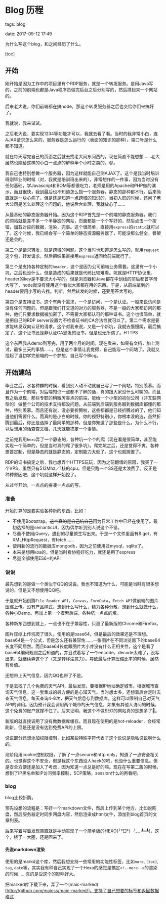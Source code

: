 # Blog 历程

tags: blog

date: 2017-09-12 17:49

<abstract>
为什么写这个blog，和之间经历了什么。
<abstract>

[toc]

## 开始

刚开始是因为工作中的项目里有个RDP服务，就是一个转发服务。是用Java写的，之前的前端也都是Java程序员做完后台之后分别写的，然后拼起来一个网站的。

后来老大说，你们前端都在搞node，那这个转发服务器之后也交给你们来搞好了。

我就说，我来试试。

之后老大说，要实现1234等功能才可以，我就去看了看。当时的我非常小白，连AJAX请求怎么来的，服务器是怎么运行的（表面的知识的那种），端口号是什么都不知道。

就在每天写完自己的页面之后就去找老大问东问西的，现在简直不能想想……老大居然也能给这样的小白一点点的解释半个小时之类的，😓。

我自己也特别想做一个服务器，因为这样就能自己测AJAX了。这个是我当时培训班刚毕业的时候（对，我就是培训班出来的），非常想作的一件事，因为当时没有任何基础，学Javascript和BOM等都很吃力，老师是用的Apache和PHP做的演示，而且很快，我到最后也不知道怎么搭一个服务器，静态的那种都不行。后来简直就是一块心病了。但是还是知道一点跨域的知识的，当初入职的时候，还问了老大公司是怎么处理这个问题的，他说后台处理，我就放心了……

从最基础的静态服务器开始。因为这个RDP首先是一个前端的静态服务器，我们的网站就是差不多一个半静态的网站，页面都是一个个写好的，然后点击一个按钮，加载对应的数据，渲染，完事。这个很简单，直接用`express`的`static`就可以了。这个时候，我已经会写一个简单的静态资源服务器了，可能没那么健全，骨架还是会的。

第二个是请求转发，就是跨域的问题。这个当时也知道是怎么写的，就用`request`这个包，转发请求，然后把结果直接用`express`返回给前端就行了。

第三个是支持各种定制的`header`，这个是因为公司前端业务需要。这里有一个小坑，之后也没什么，但是造成的后果就是代码比较难看。坑就是HTTP协议里，header的key是不要求大小写的。但是浏览器和Java都在中划线的前后都首字母大写了，node就没有使用这个看似大家都在用的东西。于是，从前端拿到的header要用小写的去找，判断，然后转发的时候，还要用答大写的。

第四个是支持证书。这个有两个需求，一个是访问，一个是认证。一般来说访问是没有任何问题的。但是跟我们打交道的对方的服务器，不是一般的大家都访问的那种，他们只要求数据被加密了，不需要大家都认可的那种证书。这个也很简单，就是把自己的RDP server设置为不检查证书的CA合法性就可以了。第二个需求是要求能转发双向认证的请求。这个对我来说，又是一个新坑，我就去慢慢爬，最后搞定了，这个证书还是非认证CA颁发的证书，但是也无所谓了。HTTPS

这个东西我从demo到写完，用了两个月的时间。现在看来，如果有文档，加上测试，最多三天的事情……。但是这个事情让我觉得，自己能写一个网站了。我就又拾起了当初学完前端的一个梦想，自己写个Blog。

## 开始建站

毕业之后，水各种群的时候，看到别人动不动就自己写了一个网站，特别羡慕。而且作为一个前端，对后端知识一点都不了解的话，真的跟大家没什么可聊的。而且我之后发现，那些专职的稍微厉害点的前端，能给一个小型的初创公司（非互联网型的）做整个公司的技术支持都没问题。从前端到后端到服务器到数据库都懂的那种，特别羡慕。而且还有说，没必要折腾啦，这些都都是已经折腾过的了，他们知道他们需要什么。而真的是小白的时候，你的视野特别小，你根本没的选，虽然折腾到最后，你还是选择了最简单的那种，但是你知道了那些是什么，为什么不行，以后想用的话查查文档，几天就能搞定一个事情。

之前完我用`hexo`弄了一个静态的，各种坑一个个的爬（现在看是很简单，甚至能实现一个简单的，但是当时真的爬了很多坑）。爬完坑之后，还是觉得不爽，各种想要定制，但是静态的就是静态的，定制能力太低了。这个也就搁置了。

RDP的证书搞定之后，我也想弄个HTTPS玩玩，因为之前翻墙的原因，我买了一个VPS，虽然只有512Mhz／1核的cpu，但是只跑一个SS还是太浪费了。反正是种种原因吧，这个坑就这样开始挖了。

从过年开始，一点点的拼凑一点点的写。

### 准备

开始打算的是要实验各种新的东西，比如：
- 不使用Bootstrap。~~这个真的是自己坑自己~~因为日常工作中已经在使用了。最初选择的是semanticUI，因为偶尔听到别人说这个不错。
- 尽量不使用jQuery，遇到的尽量原生写出来。于是一个文件里面有$.get，有XMLHttpRequest，有fetch……
- 使用新的流行的数据库mongodb，因为之前使用过mysql，sqlite了。
- 本来是想用koa的，但是当时看协程好吃力，就还是用了express
- 尽量全部使用ES6+的API

### 说说

最先想到的是做一个类似于QQ的说说。我也不知道为什么，可能是当时有很多想说的，但是又不想使用QQ吧。

于是就开始倒腾`File Reader API`，`Canvas`，`FormData`，`Fetch API`做前端的图片压缩上传。没有产品样式，想到什么写什么，精力各种分散，想到什么就做什么，各种小Demo。再加上第一个摸索后端，各种坑一点点的填。

各种新东西想到就上，一点也不在乎兼容性，只测了最新版的Chrome和Firefox。

图片压缩上传坑爬了很久，使用的是base64，但是最后的效果还是不理想。base64是一个公式，但是怎么还有兼容性……一张图片在不同浏览器下的base64长度不同居然。而且base64长度跟图片大小并没有什么正相关性，这个是看了base64编码规则之后知道的，并且试着写了一个encode，decode太难了，没写出来，就继续弄这个了（又是转移注意力）。导致最后计算压缩比率的时候，居然有负值。

还想带上天气信息，因为QQ也带了不是。

于是去找了几个免费的天气API，最后发现，要根据IP地址确定城市，根据城市查询天气信息，这一套集成的最方便的是心知天气。当时想太多，还想着后台定时去查天气信息，每天查询4-8次，把天气信息存到数据库，这样可以限制自己对天气API的调用。因为预计我会调用两个城市的天气信息，如果有其他人访问的时候，这个免费的账户就撑不住了。后来证明，我这个不做SEO的网站真的是想多了🤣。

新版的就直接调用了没有做数据库缓存。而且现在使用的是hot-reloader，会经常刷新，但是还是没有达到免费API的上限。

说说部分还想添加权限控制，比如某些特殊字符代表了这个说说是隐私说说啊什么的。

现阶段用cookie控制权限，了解了一点secure和http only，知道了一点安全相关的。也觉得这个不安全，但是我这个东西没人hack的吧，也没什么重要信息。但是安全方便还是加入了考虑，因为知道一点总是好的嘛。现在在写第二版的时候，想到了IP黑名单和IP访问频率控制，SCP策略，session什么的再看吧。

### blog

blog比较折腾。

预先设想的流程是：写好一个markdown文件，然后上传到某个地方，比如说网盘，然后服务器定时同步网盘内容，然后渲染成html文件，添加到blog首页的文章列表。

后来写着写着发现简直就是手动实现了一个简单版的HEXO(╯°□°）╯︵ ┻━┻)，这个，绕了一大圈，还是回来了。

#### 先说markdown渲染

使用的是markd这个库，然后我想支持一些常用的功能性标签，比如`more`, `[toc]`, `tag`, `date`等，其实我有种自己实现了一个Hexo的感觉是搞定`<!--more-->`的渲染的时候……真的是受这个的影响好大。

把marked库下载下来，弄了一个(maic-marked)[http://github.com/maicss/maic-marked/]，支持了自己想要的标签和返回数据格式
